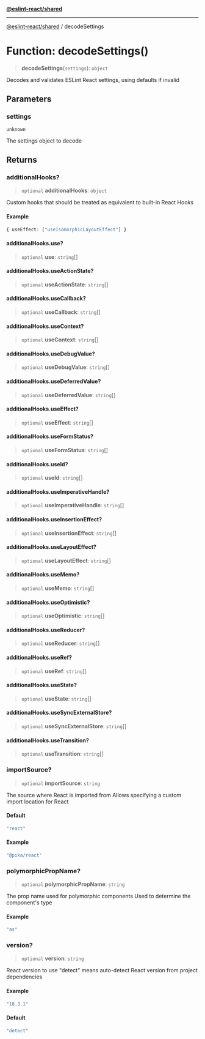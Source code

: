 [**@eslint-react/shared**](../README.md)

***

[@eslint-react/shared](../README.md) / decodeSettings

# Function: decodeSettings()

> **decodeSettings**(`settings`): `object`

Decodes and validates ESLint React settings, using defaults if invalid

## Parameters

### settings

`unknown`

The settings object to decode

## Returns

### additionalHooks?

> `optional` **additionalHooks**: `object`

Custom hooks that should be treated as equivalent to built-in React Hooks

#### Example

```ts
{ useEffect: ["useIsomorphicLayoutEffect"] }
```

#### additionalHooks.use?

> `optional` **use**: `string`[]

#### additionalHooks.useActionState?

> `optional` **useActionState**: `string`[]

#### additionalHooks.useCallback?

> `optional` **useCallback**: `string`[]

#### additionalHooks.useContext?

> `optional` **useContext**: `string`[]

#### additionalHooks.useDebugValue?

> `optional` **useDebugValue**: `string`[]

#### additionalHooks.useDeferredValue?

> `optional` **useDeferredValue**: `string`[]

#### additionalHooks.useEffect?

> `optional` **useEffect**: `string`[]

#### additionalHooks.useFormStatus?

> `optional` **useFormStatus**: `string`[]

#### additionalHooks.useId?

> `optional` **useId**: `string`[]

#### additionalHooks.useImperativeHandle?

> `optional` **useImperativeHandle**: `string`[]

#### additionalHooks.useInsertionEffect?

> `optional` **useInsertionEffect**: `string`[]

#### additionalHooks.useLayoutEffect?

> `optional` **useLayoutEffect**: `string`[]

#### additionalHooks.useMemo?

> `optional` **useMemo**: `string`[]

#### additionalHooks.useOptimistic?

> `optional` **useOptimistic**: `string`[]

#### additionalHooks.useReducer?

> `optional` **useReducer**: `string`[]

#### additionalHooks.useRef?

> `optional` **useRef**: `string`[]

#### additionalHooks.useState?

> `optional` **useState**: `string`[]

#### additionalHooks.useSyncExternalStore?

> `optional` **useSyncExternalStore**: `string`[]

#### additionalHooks.useTransition?

> `optional` **useTransition**: `string`[]

### importSource?

> `optional` **importSource**: `string`

The source where React is imported from
Allows specifying a custom import location for React

#### Default

```ts
"react"
```

#### Example

```ts
"@pika/react"
```

### polymorphicPropName?

> `optional` **polymorphicPropName**: `string`

The prop name used for polymorphic components
Used to determine the component's type

#### Example

```ts
"as"
```

### version?

> `optional` **version**: `string`

React version to use
"detect" means auto-detect React version from project dependencies

#### Example

```ts
"18.3.1"
```

#### Default

```ts
"detect"
```
